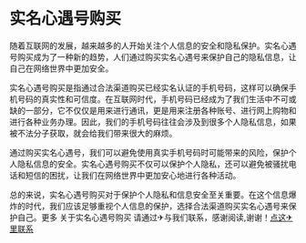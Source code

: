 # 实名心遇号购买

随着互联网的发展，越来越多的人开始关注个人信息的安全和隐私保护。实名心遇号购买成为了一种新的趋势，人们通过购买实名心遇号来保护自己的隐私信息，让自己在网络世界中更加安全。

实名心遇号购买是指通过合法渠道购买已经实名认证的手机号码，这样可以确保手机号码的真实性和可信度。在互联网时代，手机号码已经成为了我们生活中不可或缺的一部分，它不仅仅是用来进行通讯，更是用来注册各种账号、进行网上购物和进行各种业务办理。因此，我们的手机号码往往会涉及到很多个人隐私信息，如果被不法分子获取，就会给我们带来很大的麻烦。

通过购买实名心遇号，我们可以避免使用真实手机号码时可能带来的风险，保护个人隐私信息的安全。实名心遇号购买不仅可以保护个人隐私，还可以避免被骚扰电话和短信的困扰，让我们在网络世界中更加安心地进行各种活动。

总的来说，实名心遇号购买对于保护个人隐私和信息安全至关重要。在这个信息爆炸的时代，我们应该足够重视个人信息的保护，选择合法渠道购买实名心遇号来保护自己。更多 关于实名心遇号购买 请通过✈与我们联系，感谢阅读,谢谢！[点这✈里联系](https://d.k02.cc)